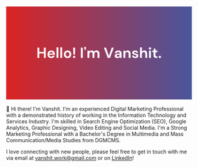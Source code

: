 ![Profile Banner](https://raw.githubusercontent.com/vanshitrawal/vanshitrawal/master/githubbanner.png)

👋 Hi there! I'm Vanshit. I'm an experienced Digital Marketing Professional with a demonstrated history of working in the Information Technology and Services Industry. I'm skilled in Search Engine Optimization (SEO), Google Analytics, Graphic Designing, Video Editing and Social Media. I'm a Strong Marketing Professional with a Bachelor's Degree in Multimedia and Mass Communication/Media Studies from DGMCMS.

I love connecting with new people, please feel free to get in touch with me via email at vanshit.work@gmail.com or on [LinkedIn](https://www.linkedin.com/in/vanshit/)!
